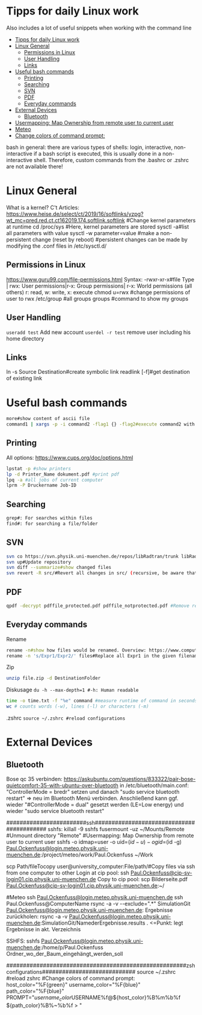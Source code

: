 # Tipps for daily Linux work
Also includes a lot of useful snippets when working with the command line

<!-- @import "[TOC]" {cmd="toc" depthFrom=1 depthTo=6 orderedList=false} -->

<!-- code_chunk_output -->

- [Tipps for daily Linux work](#tipps-for-daily-linux-work)
- [Linux General](#linux-general)
  - [Permissions in Linux](#permissions-in-linux)
  - [User Handling](#user-handling)
  - [Links](#links)
- [Useful bash commands](#useful-bash-commands)
  - [Printing](#printing)
  - [Searching](#searching)
  - [SVN](#svn)
  - [PDF](#pdf)
  - [Everyday commands](#everyday-commands)
- [External Devices](#external-devices)
  - [Bluetooth](#bluetooth)
- [Usermapping: Map Ownership from remote user to current user](#usermapping-map-ownership-from-remote-user-to-current-user)
- [Meteo](#meteo)
- [Change colors of command prompt:](#change-colors-of-command-prompt)

<!-- /code_chunk_output -->

bash in general: there are various types of shells: login, interactive, non-interactive
if a bash script is executed, this is usually done in a non-interactive shell. Therefore, custom commands from the .bashrc or .zshrc are not available there!

# Linux General
What is a kernel? C't Articles: https://www.heise.de/select/ct/2019/16/softlinks/yzpg?wt_mc=pred.red.ct.ct162019.174.softlink.softlink
#Change kernel parameters at runtime
cd /proc/sys #Here, kernel parameters are stored
sysctl -a#list all parameters with value
sysctl -w parameter=value #make a non-persistent change (reset by reboot)
#persistent changes can be made by modifying the .conf files in /etc/sysctl.d/

## Permissions in Linux
https://www.guru99.com/file-permissions.html
Syntax:
-rwxr-xr-x#file Type | rwx: User permissions|r-x: Group permissions| r-x: World permissions (all others)
r: read, w: write, x: execute
chmod u=rwx #change permissions of user to rwx
/etc/group #all groups
groups #command to show my groups

## User Handling
`useradd test` Add new account
`userdel -r test` remove user including his home directory

## Links
ln -s Source Destination#create symbolic link
readlink [-f]#get destination of existing link


# Useful bash commands
```bash
more#show content of ascii file
command1 | xargs -p -i command2 -flag1 {} -flag2#execute command2 with each output line from command1. With -i, "{}" is replaced by the output from command1. With -p, you get asked before execution.
```
## Printing
All options: https://www.cups.org/doc/options.html
```bash
lpstat -p #show printers
lp -d Printer_Name dokument.pdf #print pdf
lpq -a #all jobs of current computer
lprm -P Druckername Job-ID
```
## Searching
```bash
grep#: For searches within files 
find#: for searching a file/folder
```
## SVN
```bash
svn co https://svn.physik.uni-muenchen.de/repos/libRadtran/trunk libRadtran#Checkout repository
svn up#Update repository
svn diff --summarize#show changed files
svn revert -R src/#Revert all changes in src/ (recursive, be aware that changes can be lost!)
```

## PDF
```bash
qpdf -decrypt pdffile_protected.pdf pdffile_notprotected.pdf #Remove read only e.g. to make annotations to the pdf
```

## Everyday commands
Rename
```bash
rename -n#show how files would be renamed. Overview: https://www.computerhope.com/unix/rename.htm
rename -n 's/Expr1/Expr2/' files#Replace all Expr1 in the given filenames with Expr2
```
Zip
```bash
unzip file.zip -d DestinationFolder
```
Diskusage
`du -h --max-depth=1 #-h: Human readable`

```bash
time -o time.txt -f "%e" command #measure runtime of command in seconds ("%e" specifier) and write it to file time.txt
wc # counts words (-w), lines (-l) or characters (-m)
```
.zshrc
`source ~/.zshrc #reload configurations`

# External Devices
## Bluetooth
Bose qc 35 verbinden: https://askubuntu.com/questions/833322/pair-bose-quietcomfort-35-with-ubuntu-over-bluetooth
in /etc/bluetooth/main.conf: "ControllerMode = bredr" setzen und danach "sudo service bluetooth restart"
=> neu im Bluetooth Menü verbinden. Anschließend kann ggf. wieder "#ControllerMode = dual" gesetzt werden (LE=Low energy) und wieder "sudo service bluetooth restart"








########################ssh##########################################
sshfs:
killall -9 sshfs
fusermount -uz ~/Mounts/Remote #Unmount directory "Remote"
#Usermapping: Map Ownership from remote user to current user
sshfs -o idmap=user -o uid=$(id -u) -o gid=$(id -g) Paul.Ockenfuss@login.meteo.physik.uni-muenchen.de:/project/meteo/work/Paul.Ockenfuss ~/Work

scp Path/fileTocopy user@university_computer:File/path/#Copy files via ssh from one computer to other
Login at cip pool: ssh Paul.Ockenfuss@cip-sv-login01.cip.physik.uni-muenchen.de
Copy to cip pool: scp Bilderseite.pdf Paul.Ockenfuss@cip-sv-login01.cip.physik.uni-muenchen.de:~/

#Meteo
ssh Paul.Ockenfuss@login.meteo.physik.uni-muenchen.de
ssh Paul.Ockenfuss@ComputerName
rsync -a -v --exclude=".*" SimulationGit Paul.Ockenfuss@login.meteo.physik.uni-muenchen.de:
Ergebnisse zurückholen: rsync -a -v Paul.Ockenfuss@login.meteo.physik.uni-muenchen.de:SimulationGit/NamederErgebnisse.results . <=Punkt: legt Ergebnisse in akt. Verzeichnis

SSHFS:
sshfs Paul.Ockenfuss@login.meteo.physik.uni-muenchen.de:/home/p/Paul.Ockenfuss Ordner_wo_der_Baum_eingehängt_werden_soll




######################################################zsh configurations############################
source ~/.zshrc #reload zshrc
#Change colors of command prompt:
host_color="%F{green}"
username_color="%F{blue}"
path_color="%F{blue}"
PROMPT="${username_color}$USERNAME%f@${host_color}%B%m%b%f ${path_color}%B%~%b%f > "




